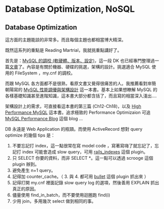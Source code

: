 
# Database Optimization, NoSQL

## Database Optimization

這方面的主題能談的非常多。而且每個主題也都相當博大精深。

既然這系列的重點是 Reading Martrial，我就挑重點講好了。

首先是：[MySQL 的調校 (軟硬體、版本、設定)](http://blog.gslin.org/archives/2009/09/13/2088/)，這一段 DK 也已經專門整理過一篇[文章](http://blog.gslin.org/archives/2009/07/25/2065/)了。內容是有關於機器、硬碟的挑選，架構的設計。挑選適合 MySQL 使用的 FileSystem ，my.cnf 的調校。

而跟 MySQL 各方面都不是很熟，看原文書又覺得很痛苦的人。我推薦看對岸簡朝陽寫的 [MySQL 性能調優與架構設計](http://www.china-pub.com/195636) 這一本書。基本上如果想瞭解 MySQL 的各樣基礎知識甚至進階知識，這本書大部分都含括了，而且寫的相當深入淺出….

架構設計上的需求，可直接看這本書的第三篇 (Ch12-Ch18)，以及 [High Performance MySQL](http://oreilly.com/catalog/9780596003067) 這本書。追求極致的 Performance Optimizaion 可追 [MySQL Performance Blog](http://www.mysqlperformanceblog.com/) 這個 blog …

DB 永遠是 Web Application 的瓶頸。而使用 ActiveRecord 想對 query optimize 的幾個 tips 是：

1. 不要忘記打 index，這一點很常在寫 model code ，寫著寫嗨了就忘記了，忘記打 index 可能會造成 slow query，可用 [rails_indexes](http://github.com/eladmeidar/rails_indexes) 這個 plugin。
2. 只 SELECT 你要的資料，而非 SELECT *。這一點可以透過 scrooge 這個 plugin 辦到。
3. 避免產生 n+1 query。
4. 記得加 counter_cache。（ 3. 與 4. 都可用 [bullet](http://github.com/flyerhzm/bullet) 這個 plugin 抓出來 ）
5. 記得打開 my.cnf 裡面記錄 slow query log 的選項，然後善用 EXPLAIN 抓出真正的原因。
6. 儘量使用 find_in_batch，而不要使用迴圈跑 find(i)
7. 少用 join，多用幾次 select 做到相同的事。

